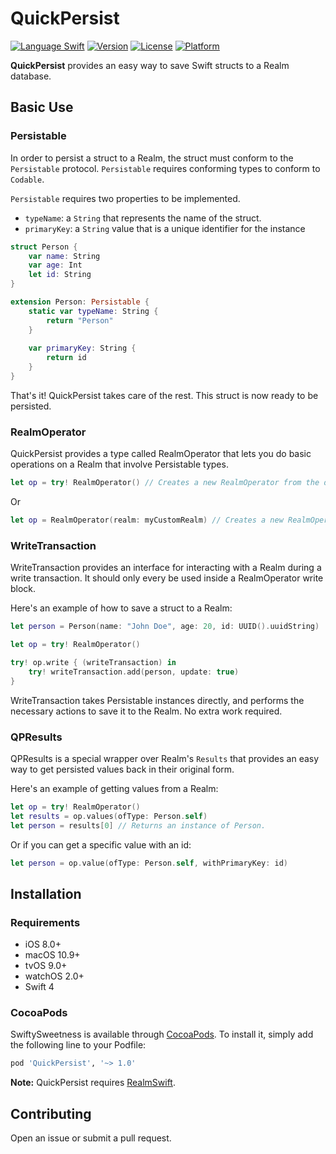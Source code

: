 # QuickPersist

[![Language Swift](https://img.shields.io/badge/Language-Swift%204.0-orange.svg?style=flat)](https://swift.org)
[![Version](https://img.shields.io/cocoapods/v/SwiftySweetness.svg?style=flat)](http://cocoapods.org/pods/SwiftySweetness)
[![License](https://img.shields.io/cocoapods/l/SwiftySweetness.svg?style=flat)](http://cocoapods.org/pods/SwiftySweetness)
[![Platform](https://img.shields.io/cocoapods/p/SwiftySweetness.svg?style=flat)](http://cocoapods.org/pods/SwiftySweetness)

**QuickPersist** provides an easy way to save Swift structs to a Realm database.

## Basic Use

### Persistable
In order to persist a struct to a Realm, the struct must conform to the `Persistable` protocol.
`Persistable` requires conforming types to conform to `Codable`.

`Persistable` requires two properties to be implemented.
* `typeName`:  a `String` that represents the name of the struct.
* `primaryKey`: a `String` value that is a unique identifier for the instance

```swift
struct Person {
    var name: String
    var age: Int
    let id: String
}

extension Person: Persistable {
    static var typeName: String {
        return "Person"
    }
    
    var primaryKey: String {
        return id
    }
}
```
That's it! QuickPersist takes care of the rest. This struct is now ready to be persisted.

### RealmOperator
QuickPersist provides a type called RealmOperator that lets you do basic operations on a Realm that involve Persistable types.

```swift
let op = try! RealmOperator() // Creates a new RealmOperator from the default Realm.
```
Or

```swift
let op = RealmOperator(realm: myCustomRealm) // Creates a new RealmOperator from the given Realm.
```
### WriteTransaction
WriteTransaction provides an interface for interacting with a Realm during a write transaction. It should only every be used inside a RealmOperator write block.

Here's an example of how to save a struct to a Realm:

```swift
let person = Person(name: "John Doe", age: 20, id: UUID().uuidString)

let op = try! RealmOperator()

try! op.write { (writeTransaction) in
    try! writeTransaction.add(person, update: true)
}
```
WriteTransaction takes Persistable instances directly, and performs the necessary actions to save  it to the Realm. No extra work required.

### QPResults
QPResults is a special wrapper over Realm's `Results` that provides an easy way to get persisted values back in their original form.

Here's an example of getting values from a Realm:

```swift
let op = try! RealmOperator()
let results = op.values(ofType: Person.self)
let person = results[0] // Returns an instance of Person.
```

Or if you can get a specific value with an id:
```swift
let person = op.value(ofType: Person.self, withPrimaryKey: id)
```

## Installation

### Requirements
* iOS 8.0+
* macOS 10.9+
* tvOS 9.0+
* watchOS  2.0+
* Swift 4

### CocoaPods

SwiftySweetness is available through [CocoaPods](http://cocoapods.org). To install
it, simply add the following line to your Podfile:

```ruby
pod 'QuickPersist', '~> 1.0'
```
**Note:** QuickPersist requires [RealmSwift](https://github.com/realm/realm-cocoa).

## Contributing
Open an issue or submit a pull request.
